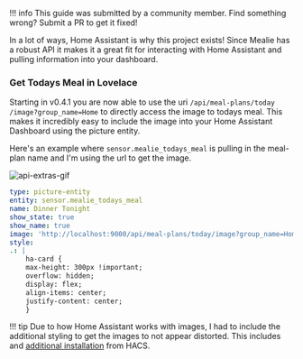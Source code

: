 !!! info
	This guide was submitted by a community member. Find something wrong? Submit a PR to get it fixed!


In a lot of ways, Home Assistant is why this project exists! Since Mealie has a robust API it makes it a great fit for interacting with Home Assistant and pulling information into your dashboard.

### Get Todays Meal in Lovelace
Starting in v0.4.1 you are now able to use the uri `/api​/meal-plans​/today​/image?group_name=Home` to directly access the image to todays meal. This makes it incredibly easy to include the image into your Home Assistant Dashboard using the picture entity. 

Here's an example where `sensor.mealie_todays_meal` is pulling in the meal-plan name and I'm using the url to get the image.

![api-extras-gif](../../assets/img/home-assistant-card.png)

```yaml
type: picture-entity
entity: sensor.mealie_todays_meal
name: Dinner Tonight
show_state: true
show_name: true
image: 'http://localhost:9000/api/meal-plans/today/image?group_name=Home'
style:
.: |
    ha-card {
    max-height: 300px !important;
    overflow: hidden;
    display: flex;
    align-items: center;
    justify-content: center;
    }
```


!!! tip
    Due to how Home Assistant works with images, I had to include the additional styling to get the images to not appear distorted. This includes and [additional installation](https://github.com/thomasloven/lovelace-card-mod) from HACS. 
